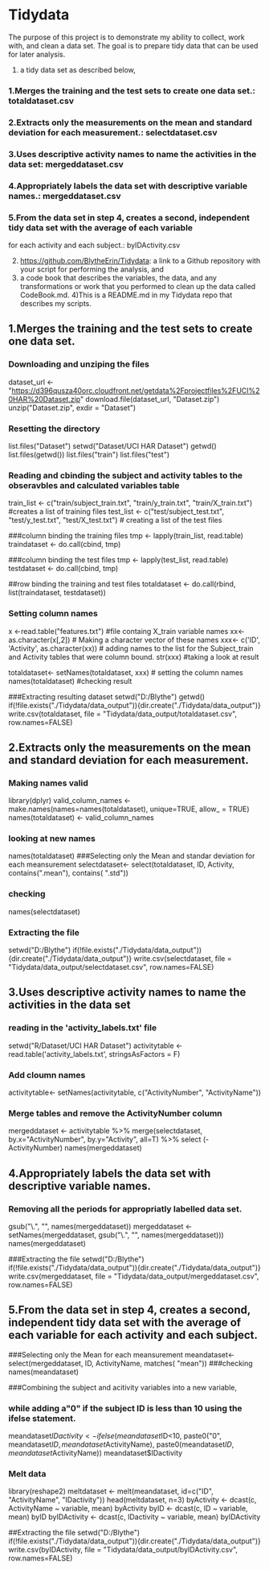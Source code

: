 # Tidydata

The purpose of this project is to demonstrate my ability to collect, 
work with, and clean a data set. The goal is to prepare tidy data 
that can be used for later analysis. 

1) a tidy data set as described below, 

### 1.Merges the training and the test sets to create one data set.: totaldataset.csv
### 2.Extracts only the measurements on the mean and standard deviation for each measurement.: selectdataset.csv
### 3.Uses descriptive activity names to name the activities in the data set: mergeddataset.csv
### 4.Appropriately labels the data set with descriptive variable names.: mergeddataset.csv
### 5.From the data set in step 4, creates a second, independent tidy data set with the average of each variable 
for each activity and each subject.: byIDActivity.csv

2) https://github.com/BlytheErin/Tidydata: a link to a Github repository with your script for performing the analysis, and 
3) a code book that describes the variables, the data, and any transformations or 
work that you performed to clean up the data called CodeBook.md. 
4)This is a README.md in my Tidydata repo that describes my scripts. 


## 1.Merges the training and the test sets to create one data set.

### Downloading and unziping the files
dataset_url <- "https://d396qusza40orc.cloudfront.net/getdata%2Fprojectfiles%2FUCI%20HAR%20Dataset.zip"
download.file(dataset_url, "Dataset.zip")
unzip("Dataset.zip", exdir = "Dataset")

### Resetting the directory
list.files("Dataset")
setwd("Dataset/UCI HAR Dataset")
getwd()
list.files(getwd())
list.files("train")
list.files("test")

### Reading and cbinding the subject and activity tables to the obseravbles and calculated variables table
train_list <- c("train/subject_train.txt", "train/y_train.txt", "train/X_train.txt")  #creates a list of training files 
test_list <- c("test/subject_test.txt", "test/y_test.txt", "test/X_test.txt") # creating a list of the test files

###column binding the training files
tmp <- lapply(train_list, read.table)
traindataset <- do.call(cbind, tmp)

###column binding the test files
tmp <- lapply(test_list, read.table)
testdataset <- do.call(cbind, tmp)

##row binding the training and test files
totaldataset <- do.call(rbind, list(traindataset, testdataset))

### Setting column names
x <-read.table("features.txt") #file containg X_train variable names
xx<- as.character(x[,2]) # Making a character vector of these names
xxx<- c('ID', 'Activity', as.character(xx)) # adding names to the list for the Subject_train and Activity tables that were column bound.
str(xxx) #taking a look at result

totaldataset<- setNames(totaldataset, xxx) # setting the column names
names(totaldataset) #checking result

###Extracting resulting dataset
setwd("D:/Blythe")
getwd()
if(!file.exists("./Tidydata/data_output")){dir.create("./Tidydata/data_output")}
write.csv(totaldataset, file = "Tidydata/data_output/totaldataset.csv", row.names=FALSE)

## 2.Extracts only the measurements on the mean and standard deviation for each measurement.

### Making names valid
library(dplyr)
valid_column_names <- make.names(names=names(totaldataset), unique=TRUE, allow_ = TRUE)
names(totaldataset) <- valid_column_names
### looking at new names
names(totaldataset)
###Selecting only the Mean and standar deviation for each meansurement
selectdataset<- select(totaldataset, ID, Activity, contains(".mean"), contains( ".std"))
### checking
names(selectdataset)

### Extracting the file
setwd("D:/Blythe")
if(!file.exists("./Tidydata/data_output")){dir.create("./Tidydata/data_output")}
write.csv(selectdataset, file = "Tidydata/data_output/selectdataset.csv", row.names=FALSE)

## 3.Uses descriptive activity names to name the activities in the data set

### reading in the 'activity_labels.txt' file
setwd("R/Dataset/UCI HAR Dataset")
activitytable <- read.table('activity_labels.txt', stringsAsFactors = F)

### Add cloumn names
activitytable<- setNames(activitytable, c("ActivityNumber", "ActivityName"))
### Merge tables and remove the ActivityNumber column
mergeddataset <- activitytable %>% merge(selectdataset, by.x="ActivityNumber", by.y="Activity", all=T) %>% select (-ActivityNumber)
names(mergeddataset)

## 4.Appropriately labels the data set with descriptive variable names.

### Removing all the periods for appropriatly labelled data set.
gsub("\\.", "", names(mergeddataset))
mergeddataset <- setNames(mergeddataset, gsub("\\.", "", names(mergeddataset)))
names(mergeddataset)

###Extracting the file
setwd("D:/Blythe")
if(!file.exists("./Tidydata/data_output")){dir.create("./Tidydata/data_output")}
write.csv(mergeddataset, file = "Tidydata/data_output/mergeddataset.csv", row.names=FALSE)

## 5.From the data set in step 4, creates a second, independent tidy data set with the average of each variable for each activity and each subject.

###Selecting only the Mean for each meansurement
meandataset<- select(mergeddataset, ID, ActivityName, matches( "mean"))
###checking
names(meandataset)

###Combining the subject and acitivity variables into a new variable,
### while adding a"0" if the subject ID is less than 10 using the ifelse statement.

meandataset$IDactivity<-ifelse(meandataset$ID<10, paste0("0", meandataset$ID, meandataset$ActivityName), paste0(meandataset$ID, meandataset$ActivityName)) 
meandataset$IDactivity

### Melt data
library(reshape2)
meltdataset <- melt(meandataset, id=c("ID", "ActivityName", "IDactivity"))
head(meltdataset, n=3)
byActivity <- dcast(c, ActivityName ~ variable, mean)
byActivity
byID <- dcast(c, ID ~ variable, mean)
byID
byIDActivity <- dcast(c, IDactivity ~ variable, mean)
byIDActivity


##Extracting the file
setwd("D:/Blythe")
if(!file.exists("./Tidydata/data_output")){dir.create("./Tidydata/data_output")}
write.csv(byIDActivity, file = "Tidydata/data_output/byIDActivity.csv", row.names=FALSE)



